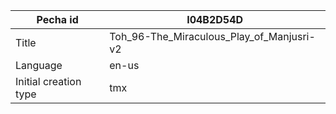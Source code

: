 |Pecha id | I04B2D54D
| --- | --- 
|Title | Toh_96-The_Miraculous_Play_of_Manjusri-v2 
|Language | en-us
|Initial creation type | tmx